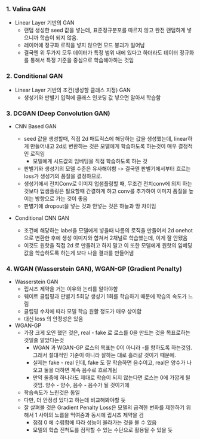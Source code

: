 ### 1. Valina GAN
* Linear Layer 기반의 GAN
  * 랜덤 생성한 seed 값을 넣는데, 표준정규분포를 따르지 않고 완전 랜덤하게 넣으니까 학습이 되지 않음.
  * 레이어에 정규화 로직을 넣지 않으면 모드 붕괴가 일어남
  * 결국엔 위 두가지 모두 데이터가 특정 범위 내에 있다고 하더라도 데이터 정규화를 통해서 특정 기준을 중심으로 학습해야하는 것임

### 2. Conditional GAN
* Linear Layer 기반의 조건(생성할 클래스 지정) GAN
  * 생성기와 판별기 입력에 클래스 인코딩 값 넣으면 알아서 학습함

### 3. DCGAN (Deep Convolution GAN)
* CNN Based GAN
  * seed 값을 생성할때, 직접 2d 매트릭스에 해당하는 값을 생성했는데, linear하게 만들어내고 2d로 변환하는 것은 모델에게 학습하도록 하는것이 매우 결정적인 로직임
    * 모델에게 시드값의 임베딩을 직접 학습하도록 하는 것
  * 판별기와 생성기의 모델 수준은 유사해야함 -> 결국엔 판별기에서부터 흐르는 loss가 생성기의 품질을 결정하므로.
  * 생성기에서 전치Conv로 이미지 업샘플링할 때, 무조건 전치conv에 의지 하는 것보다 업샘플링은 필요할때 간결하게 하고 conv를 추가하여 이미지 품질을 높이는 방향으로 가는 것이 좋음 
  * 판별기에 dropout을 넣는 것과 안넣는 것은 하늘과 땅 차이임
    
* Conditional CNN GAN
  * 조건에 해당하는 label을 모델에게 넣을때 나름의 로직을 만들어서 2d onehot 으로 변환한 후에 생성 이미지와 합쳐서 2채널로 학습했는데, 이게 잘 안됐음
  * 이것도 원핫을 직접 2d 로 만들려고 하지 말고 이 또한 모델에게 원핫의 임베딩 값을 학습하도록 하는게 보다 나을 결과를 만들어냄

### 4. WGAN (Wasserstein GAN), WGAN-GP (Gradient Penalty)
* Wasserstein GAN
  * 립시츠 제약을 거는 이유와 논리를 알아야함 
  * 웨이트 클립핑과 판별기 5회당 생성기 1회를 학습하기 때문에 학습의 속도가 느림
  * 클립핑 수치에 따라 모델 학습 원활 정도가 매우 상이함
  * 대신 loss 의 안정성은 있음
* WGAN-GP 
  * 가장 크게 오인 했던 것은, real - fake 로 로스를 0을 만드는 것을 목표로하는 것일줄 알았다는것
    * WGAN 과 WGAN-GP 로스의 목표는 0이 아니라 -를 향하도록 하는것임. 그래서 절대적인 기준이 아니라 잘하는 대로 흘러갈 것이기 때문에.
    * 실제는 fake - real 인데, fake 도 잘 학습하면 음수이고, real은 양수가 나오고 둘을 더하면 계속 음수로 흐르게됨
    * 만약 둘중에 하나라도 제대로 학습이 되지 않는다면 로스는 0에 가깝게 될 것임. 양수 - 양수, 음수 - 음수가 될 것이기에
  * 학습속도가 느린것은 동일
  * 다만, 더 안정성 있다고 하는데 비교해봐야할 듯
  * 잘 살펴볼 것은 Gradient Penalty Loss은 모델의 급격한 변화를 제한하기 위해서 1 사이의 노름을 먹여줌과 동시에 립시츠 제약을 검
    * 점점 0 에 수렴함에 따라 성능이 올라가는 것을 볼 수 있음
    * 모델의 학습 진척도를 짐작할 수 있는 수단으로 활용될 수 있을 듯